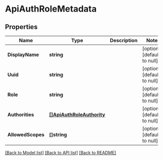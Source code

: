 # ApiAuthRoleMetadata

## Properties
Name | Type | Description | Notes
------------ | ------------- | ------------- | -------------
**DisplayName** | **string** |  | [optional] [default to null]
**Uuid** | **string** |  | [optional] [default to null]
**Role** | **string** |  | [optional] [default to null]
**Authorities** | [**[]ApiAuthRoleAuthority**](ApiAuthRoleAuthority.md) |  | [optional] [default to null]
**AllowedScopes** | **[]string** |  | [optional] [default to null]

[[Back to Model list]](../README.md#documentation-for-models) [[Back to API list]](../README.md#documentation-for-api-endpoints) [[Back to README]](../README.md)


